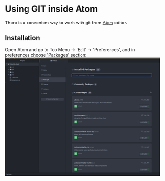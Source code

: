 # Using GIT inside Atom

There is a convenient way to work with git from [Atom](https://atom.io/) editor.

## Installation
Open Atom and go to Top Menu -> 'Edit' -> 'Preferences', and in preferences choose 'Packages' section:
![Packages section](images/atom_preferences_packages.png)